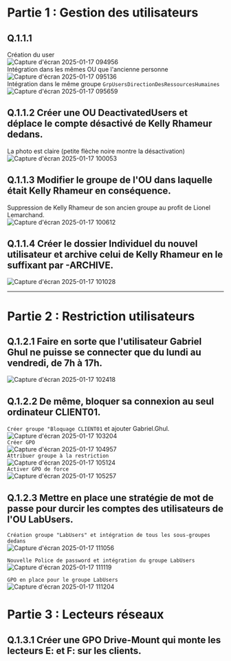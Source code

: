 # Partie 1 : Gestion des utilisateurs  

## Q.1.1.1 
Création du user  
![Capture d'écran 2025-01-17 094956](https://github.com/user-attachments/assets/2d47a554-d8a4-4944-8d03-4e4ea860ce8d)  
Intégration dans les mêmes OU que l'ancienne personne  
![Capture d'écran 2025-01-17 095136](https://github.com/user-attachments/assets/a0ec3af8-e131-490f-ba5a-679aea4fe63b)  
Intégration dans le même groupe `GrpUsersDirectionDesRessourcesHumaines`  
![Capture d'écran 2025-01-17 095659](https://github.com/user-attachments/assets/a79abb8f-1b27-45aa-8c81-fff9e959a83b)

## Q.1.1.2 Créer une OU DeactivatedUsers et déplace le compte désactivé de Kelly Rhameur dedans.  
La photo est claire (petite flèche noire montre la désactivation)  
![Capture d'écran 2025-01-17 100053](https://github.com/user-attachments/assets/71a2607f-e230-4919-9dd9-e86f39a831b6)  

## Q.1.1.3 Modifier le groupe de l'OU dans laquelle était Kelly Rhameur en conséquence.  
Suppression de Kelly Rhameur de son ancien groupe au profit de Lionel Lemarchand.  
![Capture d'écran 2025-01-17 100612](https://github.com/user-attachments/assets/1f394401-bd5f-4322-9452-467fbd390e62)  

## Q.1.1.4 Créer le dossier Individuel du nouvel utilisateur et archive celui de Kelly Rhameur en le suffixant par -ARCHIVE.  
![Capture d'écran 2025-01-17 101028](https://github.com/user-attachments/assets/0738190a-a338-40df-8b6a-144a78cdd3b3)  

---

# Partie 2 : Restriction utilisateurs  
## Q.1.2.1 Faire en sorte que l'utilisateur Gabriel Ghul ne puisse se connecter que du lundi au vendredi, de 7h à 17h.  
![Capture d'écran 2025-01-17 102418](https://github.com/user-attachments/assets/bdd9f86f-2205-4e85-833a-d116aabf0def)  

## Q.1.2.2 De même, bloquer sa connexion au seul ordinateur CLIENT01.  
``Créer groupe "Bloquage CLIENT01`` et ajouter Gabriel.Ghul.  
![Capture d'écran 2025-01-17 103204](https://github.com/user-attachments/assets/f94f33a0-3474-4184-a524-d1cca4a7a625)  
``Créer GPO``  
![Capture d'écran 2025-01-17 104957](https://github.com/user-attachments/assets/0f5b131a-85a2-4781-92fa-ad28129573eb)  
``Attribuer groupe à la restriction``  
![Capture d'écran 2025-01-17 105124](https://github.com/user-attachments/assets/6ff16829-0f07-4068-b3d3-c6da9ac6c7c8)  
``Activer GPO de force``  
![Capture d'écran 2025-01-17 105257](https://github.com/user-attachments/assets/227b4ff4-0d40-46ed-979d-5881b02dac8e)




## Q.1.2.3 Mettre en place une stratégie de mot de passe pour durcir les comptes des utilisateurs de l'OU LabUsers.  
`Création groupe "LabUsers" et intégration de tous les sous-groupes dedans`  
![Capture d'écran 2025-01-17 111056](https://github.com/user-attachments/assets/6ed4313c-8aa8-465e-b889-07fa522a9288)  

`Nouvelle Police de password et intégration du groupe LabUsers`  
![Capture d'écran 2025-01-17 111119](https://github.com/user-attachments/assets/6a2964c8-4994-4d36-a45f-d5736862e5db)  

`GPO en place pour le groupe LabUsers`  
![Capture d'écran 2025-01-17 111204](https://github.com/user-attachments/assets/93f7db76-b37e-4b7d-8204-551febdff63f)

# Partie 3 : Lecteurs réseaux  

## Q.1.3.1 Créer une GPO Drive-Mount qui monte les lecteurs E: et F: sur les clients.  
